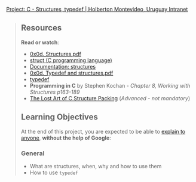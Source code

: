 [Project: C - Structures, typedef | Holberton Montevideo, Uruguay Intranet](https://intranet.hbtn.io/projects/2164)

> ## Resources
> 
> **Read or watch**:
> 
> -   [0x0d. Structures.pdf](https://intranet.hbtn.io/rltoken/ef2ew9m94p17pMKj7lmtQQ "0x0d. Structures.pdf")
> -   [struct (C programming language)](https://intranet.hbtn.io/rltoken/VujS8Eo0cgoOhd1wpZCSwg "struct (C programming language)")
> -   [Documentation: structures](https://intranet.hbtn.io/rltoken/NuojX9XdNuRRcflJ64CSLQ "Documentation: structures")
> -   [0x0d. Typedef and structures.pdf](https://intranet.hbtn.io/rltoken/NjiS7w3I0aOysFzTISENUA "0x0d. Typedef and structures.pdf")
> -   [typedef](https://intranet.hbtn.io/rltoken/6TX-aFGQs5sAtdtyXBnjyQ "typedef")
> -   **Programming in C** by Stephen Kochan - _Chapter 8, Working with Structures p163-189_
> -   [The Lost Art of C Structure Packing](https://intranet.hbtn.io/rltoken/qxIHARCFIPU4IGX12WVa0g "The Lost Art of C Structure Packing") (_Advanced - not mandatory_)
> 
> ## Learning Objectives
> 
> At the end of this project, you are expected to be able to [explain to anyone](https://intranet.hbtn.io/rltoken/jwBnpES7B-FM71phhXfT2Q "explain to anyone"), **without the help of Google**:
> 
> ### General
> 
> -   What are structures, when, why and how to use them
> -   How to use `typedef`
